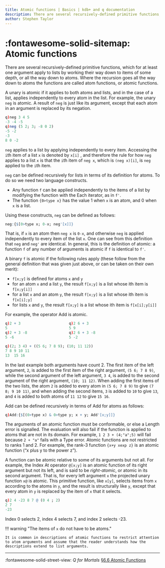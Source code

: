 ```yaml
---
title: Atomic functions | Basics | kdb+ and q documentation
description: There are several recursively-defined primitive functions, which for at least one argument apply to lists by working their way down to items of some depth, or all the way down to atoms. Where the recursion goes all the way down to atoms the functions are called atom functions, or atomic functions.
author: Stephen Taylor
---
```

# :fontawesome-solid-sitemap: Atomic functions





There are several recursively-defined primitive functions, which for at least one argument apply to lists by working their way down to items of some depth, or all the way down to atoms. 
Where the recursion goes all the way down to atoms the functions are called atom functions, or atomic functions.

A unary is atomic if it applies to both atoms and lists, and in the case of a list, applies independently to every atom in the list. For example, the unary `neg` is atomic. A result of `neg` is just like its argument, except that each atom in an argument is replaced by its negation. 

```q
q)neg 3 4 5
-3 -4 -5
q)neg (5 2; 3; -8 0 2)
-5 -2
-3
8 0 -2
```

`neg` applies to a list by applying independently to every item. Accessing the `i`th item of a list `x` is denoted by `x[i]` , and therefore the rule for how `neg` applies to a list `x` is that the `i`th item of `neg x`, which is `(neg x)[i]`, is `neg` applied to the `i`th item.

`neg` can be defined recursively for lists in terms of its definition for atoms. To do so we need two language constructs. 

-   Any function `f` can be applied independently to the items of a list by modifying the function with the Each iterator, as in `f'`. 
-   The function `{0>type x}` has the value 1 when `x` is an atom, and 0 when `x` is a list. 

Using these constructs, `neg` can be defined as follows:

```q
neg:{$[0>type x; 0-x; neg'[x]]}
```

That is, if `x` is an atom then `neg x` is `0-x`, and otherwise `neg` is applied independently to every item of the list `x`. One can see from this definition that `neg` and `neg'` are identical. In general, this is the definition of atomic: a function `f` of any number of arguments is atomic if `f` is identical to `f'`.

A binary `f` is atomic if the following rules apply (these follow from the general definition that was given just above, or can be taken on their own merit):

-   `f[x;y]` is defined for atoms `x` and `y`
-   for an atom `x` and a list `y`, the result `f[x;y]` is a list whose ith item is `f[x;y[i]]`
-   for a list `x` and an atom `y`, the result `f[x;y]` is a list whose ith item is `f[x[i];y]`
-   for lists `x` and `y`, the result `f[x;y]` is a list whose ith item is
`f[x[i];y[i]]`

For example, the operator Add is atomic.

```q
q)2 + 3                      q)2 6 + 3 
5                            5 9
q)2 + 3 -8                   q)2 6 + 3 -8 
5 -6                         5 -2

q)(2; 3 4) + ((5 6; 7 8 9); (10; 11 12))
7 8 9 10 11
13  15 16
```

In the last example both arguments have count 2. The first item of the left argument, `2`, is added to the first item of the right argument, `(5 6; 7 8 9)`, while the second argument of the left argument, `3 4`, is added to the second argument of the right argument, `(10; 11 12)`. When adding the first items of the two lists, the atom `2` is added to every atom in `(5 6; 7 8 9)` to give `(7 8; 9 10 11)`, and when adding the second items, `3` is added to `10` to give `13`, and `4` is added to both atoms of `11 12` to give `15 16`.

Add can be defined recursively in terms of Add for atoms as follows:

```q
q)Add:{$[(0>type x) & 0>type y; x + y; Add'[x;y]]}
```

The arguments of an atomic function must be conformable, or else a Length error is signalled. The evaluation will also fail if the function is applied to atoms that are not in its domain. For example, `1 2 3 + (4;"a";5)` will fail because `2 + "a"` fails with a Type error. Atomic functions are not restricted to ranks 1 and 2. For example, the rank-3 function `{x+y xexp z}` is an atomic function (“x plus y to the power z”).

A function can be atomic relative to some of its arguments but not all. For example, the Index At operator `@[x;y]` is an atomic function of its right argument but not its left, and is said to be _right-atomic_, or atomic in its second argument. That is, for every left argument `x` the projected unary function `x@` is atomic. This primitive function, like `x[y]`, selects items from `x` according to the atoms in `y`, and the result is structurally like `y`, except that every atom in `y` is replaced by the item of `x` that it selects. 

```q
q)2 4 -23 8 7 @ (0 4 ; 2)
2 7
-23
```

Index 0 selects 2, index 4 selects 7, and index 2 selects -23. 

!!! warning "The items of `x` do not have to be atoms."

    It is common in descriptions of atomic functions to restrict attention to atom arguments and assume that the reader understands how the descriptions extend to list arguments.

----

:fontawesome-solid-street-view:
_Q for Mortals_
[§6.6 Atomic Functions](/q4m3/6_Functions/#66-atomic-functions)
